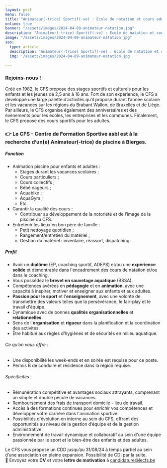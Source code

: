 ```yaml
---
layout: post
menu: false
title: "Animateur(-trice) Sportif(-ve) : Ecole de natation et cours adulte à Bierges"
online: true
banner: "/assets/images/2024-04-09-animateur-natation.jpg"
description: "Animateur(-trice) Sportif(-ve) : Ecole de natation et cours adulte à Bierges"
image: "/assets/images/2024-04-09-animateur-natation.jpg"
seo:
  type: article
  description: "Animateur(-trice) Sportif(-ve) : Ecole de natation et cours adulte à Bierges"
  img: '/assets/images/2024-04-09-animateur-natation.jpg'

---
```

### Rejoins-nous !

Créé en 1982, le CFS propose des stages sportifs et culturels pour les enfants et les jeunes de 2,5 ans à 16 ans. Fort de son expérience, le CFS a développé une large palette d’activités qu’il propose durant l’année scolaire et les vacances sur les régions du Brabant Wallon, de Bruxelles et de Liège. Par ailleurs, le CFS organise également des anniversaires et des évènements pour les écoles, les entreprises et les communes. Finalement, le CFS propose des cours sportifs pour les adultes.

### 👉 Le CFS - Centre de Formation Sportive asbl est à la recherche d’un(e) Animateur(-trice) de piscine à Bierges.

##### Fonction
* Animation piscine pour enfants et adultes :
  * Stages durant les vacances scolaires ;
  * Cours particuliers ;
  * Cours collectifs ;
  * Bébé nageurs ;
  * Aquabike ;
  * AquaGym ;
  * Etc.
* Garantir la qualité des cours :
  * Contribuer au développement de la notoriété et de l’image de la piscine du CFS.
* Entretenir les lieux en bon père de famille :
  * Petit nettoyage quotidien ;
  * Rangement/entretien du matériel ;
  * Gestion du matériel : inventaire, réassort, dispatching.

##### Profil
* Avoir un **diplôme** (EP, coaching sportif, ADEPS) et/ou une **expérience solide** et démontrable dans l'encadrement des cours de natation et/ou dans le coaching.
* Vous possédez le **brevet en sauvetage aquatique** (BSSA).
* Compétences avérées en **pédagogie** et en **animation**, avec une capacité à inspirer, motiver et enseigner aux enfants et aux adultes.
* **Passion pour le sport** et l'**enseignement**, avec une volonté de transmettre des valeurs telles que la persévérance, le fair-play et le travail d'équipe.
* Dynamique avec de bonnes **qualités organisationnelles** et **relationnelles**.
* Sens de l'**organisation** et **rigueur** dans la planification et la coordination des activités.
* Être habitué aux règles d’hygiènes et de sécurités en milieu aquatique.

###### Ce qu’on vous offre :
* Une disponibilité les week-ends et en soirée est requise pour ce poste.
* Permis B de conduire et résidence dans la région requise.

###### Spécificités :
* Rémunération compétitive et avantages sociaux attrayants, comprenant un simple et double pécule de vacances.
* Remboursement des frais de transport domicile - lieu de travail.
* Accès à des formations continues pour enrichir vos compétences et développer votre carrière dans l'animation sportive.
* Possibilités d'évolution en interne au sein du CFS, offrant des opportunités au niveau de la gestion d’équipe et de la gestion administrative.
* Environnement de travail dynamique et collaboratif au sein d'une équipe passionnée par le sport et le bien-être des enfants et des adultes.

Le CFS vous propose un CDD jusqu’au 31/08/24 à temps partiel au sein d’une association en pleine expansion. Possibilité de CDI par la suite.<br>
📩 Envoyez votre **CV** et votre **lettre de motivation** à [candidature@lecfs.be](mailto:candidature@lecfs.be)